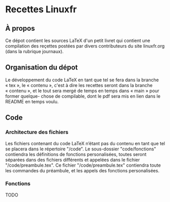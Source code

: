 # Recettes Linuxfr

## À propos


Ce dépot contient les sources LaTeX d'un petit livret qui contient une
compilation des reçettes postées par divers contributeurs du site linuxfr.org
(dans la rubrique journaux).

## Organisation du dépot

Le développement du code LaTeX en tant que tel se fera dans la branche « tex »,
le « contenu », c'est à dire les recettes seront dans la branche « contenu »,
et le tout sera mergé de temps en temps dans « main » pour former quelque-
chose de compilable, dont le pdf sera mis en lien dans le README en temps
voulu.

## Code

### Architecture des fichiers


Les fichiers contenant du code LaTeX n’étant pas du contenu en tant que tel se placera dans le répertoire "/code".
Le sous-dossier "code/fonctions" contiendra les définitions de fonctions personalisées, toutes seront séparées dans des fichiers différents et appelées dans le fichier "/code/preambule.tex". Ce fichier "/code/preambule.tex" contiendra toute les commandes du préambule, et les appels des fonctions personalisées.

### Fonctions


TODO